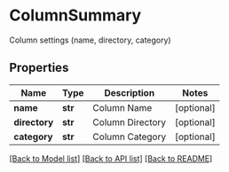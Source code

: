 # ColumnSummary

Column settings (name, directory, category)
## Properties
Name | Type | Description | Notes
------------ | ------------- | ------------- | -------------
**name** | **str** | Column Name | [optional] 
**directory** | **str** | Column Directory | [optional] 
**category** | **str** | Column Category | [optional] 

[[Back to Model list]](../README.md#documentation-for-models) [[Back to API list]](../README.md#documentation-for-api-endpoints) [[Back to README]](../README.md)


